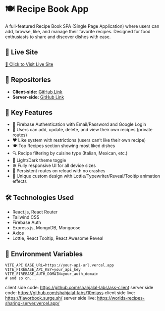 # 🍽️ Recipe Book App

A full-featured Recipe Book SPA (Single Page Application) where users can add, browse, like, and manage their favorite recipes. Designed for food enthusiasts to share and discover dishes with ease.

## 🔗 Live Site

[🔗 Click to Visit Live Site](https://your-deployment-link.netlify.app)

## 📁 Repositories

- **Client-side:** [GitHub Link](https://github.com/your-client-repo)
- **Server-side:** [GitHub Link](https://github.com/your-server-repo)

## 🌟 Key Features

- 🔐 Firebase Authentication with Email/Password and Google Login
- 🍱 Users can add, update, delete, and view their own recipes (private routes)
- ❤️ Like system with restrictions (users can’t like their own recipe)
- 🍽️ Top Recipes section showing most liked dishes
- 🔍 Recipe filtering by cuisine type (Italian, Mexican, etc.)
- 🌙 Light/Dark theme toggle
- ⚙️ Fully responsive UI for all device sizes
- 🔄 Persistent routes on reload with no crashes
- 🎨 Unique custom design with Lottie/Typewriter/Reveal/Tooltip animation effects

## 🛠️ Technologies Used

- React.js, React Router
- Tailwind CSS
- Firebase Auth
- Express.js, MongoDB, Mongoose
- Axios
- Lottie, React Tooltip, React Awesome Reveal

## 🔐 Environment Variables

```env
VITE_API_BASE_URL=https://your-api-url.vercel.app
VITE_FIREBASE_API_KEY=your_api_key
VITE_FIREBASE_AUTH_DOMAIN=your_auth_domain
# and so on...

```

client side code: https://github.com/shahjalal-labs/ass-client
server side code: https://github.com/shahjalal-labs/10miass
client side live: https://flavorbook.surge.sh/
server side live: https://worlds-recipes-sharing-server.vercel.app/
